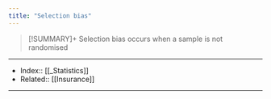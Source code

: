 ```yaml
---
title: "Selection bias" 
---
```

> [!SUMMARY]+
> Selection bias occurs when a sample is not randomised

---
- Index:: [[_Statistics]] 
- Related:: [[Insurance]]
---